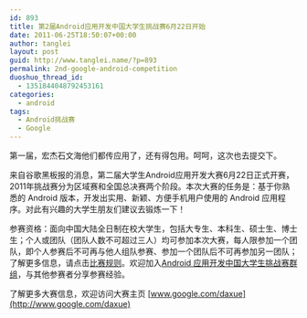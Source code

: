 ```yaml
---
id: 893
title: 第2届Android应用开发中国大学生挑战赛6月22日开始
date: 2011-06-25T18:50:07+00:00
author: tanglei
layout: post
guid: http://www.tanglei.name/?p=893
permalink: 2nd-google-android-competition
duoshuo_thread_id:
  - 1351844048792453161
categories:
  - android
tags:
  - Android挑战赛
  - Google
---
```

第一届，宏杰石文海他们都传应用了，还有得包用。呵呵，这次也去提交下。

来自谷歌黑板报的消息，第二届大学生Android应用开发大赛6月22日正式开赛，2011年挑战赛分为区域赛和全国总决赛两个阶段。本次大赛的任务是：基于你熟悉的 Android 版本，开发出实用、新颖、方便手机用户使用的 Android 应用程序。对此有兴趣的大学生朋友们建议去锻炼一下！

参赛资格：面向中国大陆全日制在校大学生，包括大专生、本科生、硕士生、博士生；个人或团队（团队人数不可超过三人）均可参加本次大赛，每人限参加一个团队，即个人参赛后不可再与他人组队参赛、参加一个团队后不可再参加另一团队；了解更多信息，请点击[比赛规则](http://www.google.com/intl/zh-CN/daxue/android/terms.html)。欢迎加入[Android 应用开发中国大学生挑战赛群组](http://groups.google.com/group/android-contest/subscribe)，与其他参赛者分享参赛经验。

了解更多大赛信息，欢迎访问大赛主页 [www.google.com/daxue](http://www.google.com/daxue)

&nbsp;
